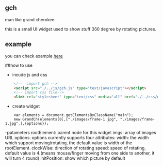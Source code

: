 ## gch
man like grand cherokee

 this is a small UI widget used to show stuff 360 degree by rotating pictures.

## example
you can check example [here](https://rawgit.com/jiawang1/gch/master/example/index.html)

##how to use
- incude js and css
```html
	<!--  import gch -->
	<script src="./../js/gch.js" type="text/javascript"></script>
	<!-- import css file-->
	<link rel="stylesheet" type="text/css" media="all" href="./../css/gch.css"/>
```
- create widget
```code
    var elements = document.getElementsByClassName("main");
    new GrandCh(elements[0],["./images/frame-1.jpg", "./images/frame-1.jpg",],{options});
```
-patameters
  rootElement: parent node for this widget
  imgs: array of images URL
  options: options currently supports four attributes:
      width: the width which support moving/rotating, the default value is width of the rootElement.
      clockWise: direction of rotating
      speed: speed of rotating, default value is 4.(means mouse/finger moving from one side to another, it will turn 4 round)
      initPosition: show which picture by default

  
